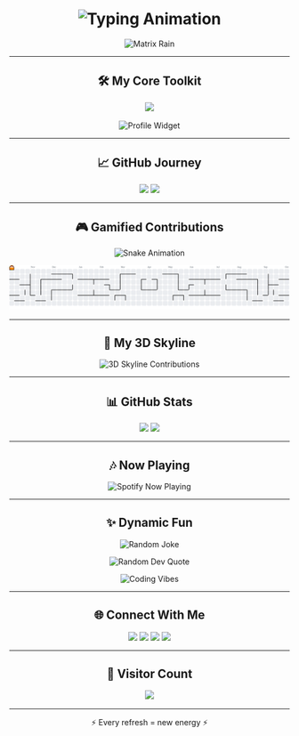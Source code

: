 <!-- ⚡ NEXT-LEVEL Animated README for ZARS0W0 -->

<h1 align="center">
  <img src="https://readme-typing-svg.herokuapp.com?font=Fira+Code&weight=700&size=26&pause=500&color=00FFD1&center=true&vCenter=true&width=650&lines=Hey+There!+I'm+ZARS0W0+👋;⚡+Fullstack+Dreamer+%7C+Code+Sorcerer;🚀+Always+Building+Awesome+Things;✨+Let’s+Make+Magic+Together" alt="Typing Animation" />
</h1>

<p align="center">
  <img src="https://raw.githubusercontent.com/rodrigograca31/rodrigograca31/master/matrix.svg" alt="Matrix Rain" />
</p>

---

<h2 align="center">🛠️ My Core Toolkit</h2>

<p align="center">
  <img src="https://skillicons.dev/icons?i=py,cpp,html,css,tailwind,php,react,sqlite,mysql&perline=6&theme=dark" />
</p>

<p align="center">
  <img src="https://github-widgetbox.vercel.app/api/profile?username=ZARS0W0&theme=carbon&data=followers,repositories,stars,commits" alt="Profile Widget" />
</p>

---

<h2 align="center">📈 GitHub Journey</h2>

<p align="center">
  <img src="https://streak-stats.demolab.com?user=ZARS0W0&theme=neon-palenight&hide_border=true" height="160" />
  <img src="https://github-profile-trophy.vercel.app/?username=ZARS0W0&theme=algolia&no-frame=true&row=1&column=6" height="120" />
</p>

---

<h2 align="center">🎮 Gamified Contributions</h2>

<p align="center">
  <img src="https://raw.githubusercontent.com/ZARS0W0/ZARS0W0/output/github-contribution-grid-snake-dark.svg" alt="Snake Animation" />
</p>

<p align="center">
  <picture>
    <source media="(prefers-color-scheme: dark)" srcset="https://raw.githubusercontent.com/ZARS0W0/ZARS0W0/output/pacman-contribution-graph-dark.svg">
    <source media="(prefers-color-scheme: light)" srcset="https://raw.githubusercontent.com/ZARS0W0/ZARS0W0/output/pacman-contribution-graph.svg">
    <img alt="Pac-Man contribution graph" src="https://raw.githubusercontent.com/ZARS0W0/ZARS0W0/output/pacman-contribution-graph.svg">
  </picture>
</p>

---

<h2 align="center">🌆 My 3D Skyline</h2>

<p align="center">
  <img src="https://github.com/ashutosh00710/github-readme-3d-contrib/blob/master/profile-night-rainbow.svg" alt="3D Skyline Contributions" />
</p>

---

<h2 align="center">📊 GitHub Stats</h2>

<p align="center">
  <img src="https://github-readme-stats.vercel.app/api?username=ZARS0W0&show_icons=true&theme=radical&hide_border=true&count_private=true" height="150"/>
  <img src="https://github-readme-stats.vercel.app/api/top-langs/?username=ZARS0W0&layout=compact&theme=radical&hide_border=true" height="150"/>
</p>

---

<h2 align="center">🎶 Now Playing</h2>

<p align="center">
  <img src="https://novatorem.vercel.app/api/spotify" alt="Spotify Now Playing" width="400" />
</p>

---

<h2 align="center">✨ Dynamic Fun</h2>

<p align="center">
  <img src="https://readme-jokes.vercel.app/api?hideBorder&theme=radical" alt="Random Joke" />
</p>

<p align="center">
  <img src="https://quotes-github-readme.vercel.app/api?type=horizontal&theme=radical" alt="Random Dev Quote"/>
</p>

<p align="center">
  <img src="https://c.tenor.com/2nKSTDDekOgAAAAC/coding.gif" width="400" alt="Coding Vibes" />
</p>

---

<h2 align="center">🌐 Connect With Me</h2>

<p align="center">
  <a href="https://linkedin.com/in/your-linkedin"><img src="https://img.shields.io/badge/LinkedIn-0A66C2?style=for-the-badge&logo=linkedin&logoColor=white" /></a>
  <a href="https://twitter.com/your-twitter"><img src="https://img.shields.io/badge/Twitter-1DA1F2?style=for-the-badge&logo=twitter&logoColor=white" /></a>
  <a href="https://discordapp.com/users/your-discord"><img src="https://img.shields.io/badge/Discord-5865F2?style=for-the-badge&logo=discord&logoColor=white" /></a>
  <a href="https://twitch.tv/your-twitch"><img src="https://img.shields.io/badge/Twitch-9146FF?style=for-the-badge&logo=twitch&logoColor=white" /></a>
</p>

---

<h2 align="center">👀 Visitor Count</h2>

<p align="center">
  <img src="https://komarev.com/ghpvc/?username=ZARS0W0&style=for-the-badge&color=brightgreen" />
</p>

---

<p align="center">⚡ Every refresh = new energy ⚡</p>
